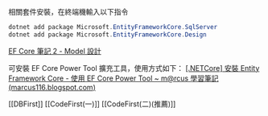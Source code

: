 
相關套件安裝，在終端機輸入以下指令
```C#
dotnet add package Microsoft.EntityFrameworkCore.SqlServer
dotnet add package Microsoft.EntityFrameworkCore.Design
```

[EF Core 筆記 2 - Model 設計](https://blog.darkthread.net/blog/ef-core-notes-2/)

可安裝 EF Core Power Tool 擴充工具，使用方式如下：
[[.NETCore] 安裝 Entity Framework Core - 使用 EF Core Power Tool ~ m@rcus 學習筆記 (marcus116.blogspot.com)](https://marcus116.blogspot.com/2019/04/netcore-entity-framework-core-ef-core.html)

[[DBFirst]]
[[CodeFirst(一)]]
[[CodeFirst(二)(推薦)]]

